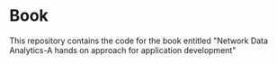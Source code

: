 # Book
This repository contains the code for the book entitled "Network Data Analytics-A hands on approach for application development"
